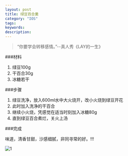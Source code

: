 ```yaml
---
layout: post
title: 绿豆百合羹
category: "IOS"
tags: 
keywords: 
description: 
---
```


> “你要学会转移感情。”--真人秀《LAY的一生》

###材料

1. 绿豆100g
2. 干百合30g
3. 冰糖若干

###步骤

1. 绿豆洗净，放入600ml水中大火烧开，改小火烧到绿豆开花
2. 此时加入洗净的干百合
3. 继续小火烧，凭感觉在适当时刻加入冰糖80g
4. 直到绿豆百合煮烂，关火上汤

###完成

味道，清香甘甜，沙感细腻，非同寻常的好。!!!

![1](/public/img/food/mung.jpg)

